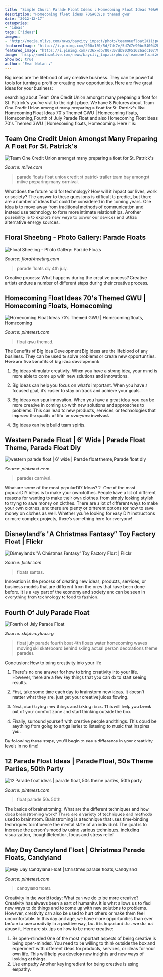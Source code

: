 ```yaml
---
title: "Simple Church Parade Float Ideas : Homecoming Float Ideas 70&#039;s Themed Gwu"
description: "Homecoming float ideas 70&#039;s themed gwu"
date: "2022-12-17"
categories:
- "ideas"
tags: ["ideas"]
images:
- "http://media.mlive.com/news/baycity_impact/photo/teamonefloat2011jpg-58a05b6af13bb80d.jpg"
featuredImage: "https://i.pinimg.com/200x150/5d/7d/7e/5d7d7e90bc540042bb2b453c8e587d69.jpg"
featured_image: "https://i.pinimg.com/736x/db/80/30/db803051626adc1077908b9b47a4adf6.jpg"
image: "http://media.mlive.com/news/baycity_impact/photo/teamonefloat2011jpg-58a05b6af13bb80d.jpg"
ShowToc: true
author: "Evan Nolan V"
---
```



Big ideas are the lifeblood of any creative business. They can be powerful tools for turning a profit or creating new opportunities. Here are five great ideas for your business:

	

		
searching about Team One Credit Union amongst many preparing a float for St. Patrick&#039;s you've visit to the right place. We have 8 Pictures about Team One Credit Union amongst many preparing a float for St. Patrick&#039;s like Homecoming Float Ideas 70&#039;s Themed GWU | Homecoming floats, Homecoming, Fourth of July Parade Float and also Homecoming Float Ideas 70&#039;s Themed GWU | Homecoming floats, Homecoming. Here it is:
		
    
## Team One Credit Union Amongst Many Preparing A Float For St. Patrick&#039;s

<img loading=lazy src="http://media.mlive.com/news/baycity_impact/photo/teamonefloat2011jpg-58a05b6af13bb80d.jpg" onerror="this.onerror=null;this.src='https://tse4.mm.bing.net/th?id=OIP.pdjeUjxaM1PhozKwnrXJ1gHaE9&amp;pid=15.1';" alt="Team One Credit Union amongst many preparing a float for St. Patrick&#039;s">

_Source: mlive.com_

>parade floats float union credit st patrick trailer team bay amongst mlive preparing many carnival. 

	

What does the future hold for technology? How will it impact our lives, work or society? The answer to these questions is difficult to predict, but there are a number of ideas that could be considered in the coming years. One idea is to move away from traditional methods of communication and instead use technology to form more intimate relationships. Another possibility is to explore new ways to power our devices and utilize alternative energy sources.

    
## Floral Sheeting - Photo Gallery: Parade Floats

<img loading=lazy src="http://www.floralsheeting.com/images/v2/photo_gallery/parade_floats/diy/f169a_4th_of_July.jpg" onerror="this.onerror=null;this.src='https://tse1.mm.bing.net/th?id=OIP.RlmKurM2CrTdLwHKNBn9WgHaEx&amp;pid=15.1';" alt="Floral Sheeting - Photo Gallery: Parade Floats">

_Source: floralsheeting.com_

>parade floats diy 4th july. 

	

Creative process: What happens during the creative process?
Creative artists endure a number of different steps during their creative process.

    
## Homecoming Float Ideas 70&#039;s Themed GWU | Homecoming Floats, Homecoming

<img loading=lazy src="https://i.pinimg.com/736x/72/fd/cc/72fdccbd917bfaaf228b4efda10b4e16.jpg" onerror="this.onerror=null;this.src='https://tse4.mm.bing.net/th?id=OIP.XUuKt6KHlKZfU2Qs99DakgHaNK&amp;pid=15.1';" alt="Homecoming Float Ideas 70&#039;s Themed GWU | Homecoming floats, Homecoming">

_Source: pinterest.com_

>float gwu themed. 

	

The Benefits of Big Idea Development
Big ideas are the lifeblood of any business. They can be used to solve problems or create new opportunities. Here are five benefits of big idea development:
1. Big ideas stimulate creativity. When you have a strong idea, your mind is more able to come up with new solutions and innovations.

2. Big ideas can help you focus on what’s important. When you have a focused goal, it’s easier to stay on track and achieve your goals.

3. Big ideas can spur innovation. When you have a great idea, you can be more creative in coming up with new solutions and approaches to problems. This can lead to new products, services, or technologies that improve the quality of life for everyone involved.

4. Big ideas can help build team spirits.

    
## Western Parade Float | 6&#039; Wide | Parade Float Theme, Parade Float Diy

<img loading=lazy src="https://i.pinimg.com/736x/db/80/30/db803051626adc1077908b9b47a4adf6.jpg" onerror="this.onerror=null;this.src='https://tse1.mm.bing.net/th?id=OIP.ZfTf-KrKXyy2gK5s88zasAHaE8&amp;pid=15.1';" alt="western parade float | 6&#039; wide | Parade float theme, Parade float diy">

_Source: pinterest.com_

>parades carnival. 

	

What are some of the most popularDIY Ideas?
2. One of the most popularDIY ideas is to make your ownclothes. People have a lot of different reasons for wanting to make their own clothes, from simply looking stylish to trying to save money on clothes. There are a lot of different ways to make your own clothes, and there are plenty of different options for how to save money on clothes as well. Whether you’re looking for easy DIY instructions or more complex projects, there’s something here for everyone!

    
## Disneyland’s &quot;A Christmas Fantasy” Toy Factory Float | Flickr

<img loading=lazy src="https://c2.staticflickr.com/6/5241/5258300541_4c9f125c62_b.jpg" onerror="this.onerror=null;this.src='https://tse1.mm.bing.net/th?id=OIP.Rve1v_Q2IxvomZzLLmMo4wHaE8&amp;pid=15.1';" alt="Disneyland’s &quot;A Christmas Fantasy” Toy Factory Float | Flickr">

_Source: flickr.com_

>floats santas. 

	

Innovation is the process of creating new ideas, products, services, or business models that are different from the ones that have been done before. It is a key part of the economy and society and can be seen in everything from technology to food to fashion.

    
## Fourth Of July Parade Float

<img loading=lazy src="http://www.skiptomylou.org/wp-content/uploads/2011/07/Fourth-of-July-Float-July-2011-1.jpg" onerror="this.onerror=null;this.src='https://tse3.mm.bing.net/th?id=OIP.h3nlqmHTxYm-2KG0hvN2XgAAAA&amp;pid=15.1';" alt="Fourth of July Parade Float">

_Source: skiptomylou.org_

>float july parade fourth boat 4th floats water homecoming waves moving ski skateboard behind skiing actual person decorations theme parades. 

	

Conclusion: How to bring creativity into your life
1. There's no one answer for how to bring creativity into your life. However, there are a few key things that you can do to start seeing results.
2. First, take some time each day to brainstorm new ideas. It doesn't matter what they are, just get your creative juices flowing.

3. Next, start trying new things and taking risks. This will help you break out of your comfort zone and start thinking outside the box.

4. Finally, surround yourself with creative people and things. This could be anything from going to art galleries to listening to music that inspires you.

By following these steps, you'll begin to see a difference in your creativity levels in no time!

    
## 12 Parade Float Ideas | Parade Float, 50s Theme Parties, 50th Party

<img loading=lazy src="https://i.pinimg.com/200x150/5d/7d/7e/5d7d7e90bc540042bb2b453c8e587d69.jpg" onerror="this.onerror=null;this.src='https://tse1.mm.bing.net/th?id=OIP.pBzSzL5gs93aIBs5dGMNRAAAAA&amp;pid=15.1';" alt="12 Parade float ideas | parade float, 50s theme parties, 50th party">

_Source: pinterest.com_

>float parade 50s 50th. 

	

The basics of brainstroming: What are the different techniques and how does brainstroming work?
There are a variety of techniques and methods used to brainstrom. Brainstroming is a technique that uses time-binding techniques to influence the mental state of an individual. The goal is to increase the person's mood by using various techniques, including visualization, thoughtRetention, focus and stress relief.

    
## May Day Candyland Float | Christmas Parade Floats, Candyland

<img loading=lazy src="https://i.pinimg.com/736x/e5/96/19/e59619afea7d672d2162a1cdda778d1e.jpg" onerror="this.onerror=null;this.src='https://tse3.mm.bing.net/th?id=OIP.VU5uxfwSN0yvBbfGHxdNZAHaER&amp;pid=15.1';" alt="May Day Candyland Float | Christmas parade floats, Candyland">

_Source: pinterest.com_

>candyland floats. 

	

Creativity in the world today: What can we do to be more creative?
Creativity has always been a part of humanity. It is what allows us to find new ways to do things and to come up with new solutions to problems. However, creativity can also be used to hurt others or make them feel uncomfortable. In this day and age, we have more opportunities than ever before to use creativity in a positive way, but it is important that we do not abuse it. Here are six tips on how to be more creative: 
1. Be open-minded
One of the most important aspects of being creative is being open-minded. You need to be willing to think outside the box and experiment with different ideas for products, services, or ideas for your own life. This will help you develop new insights and new ways of looking at things. 
2. Use empathy
Another key ingredient for being creative is using empathy.

